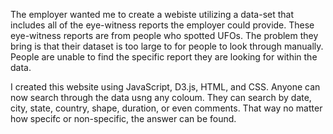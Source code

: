 The employer wanted me to create a webiste utilizing a data-set that includes all of the eye-witness reports the employer could provide. These eye-witness reports are from people who spotted UFOs. The problem they bring is that their dataset is too large to for people to look through manually. People are unable to find the specific report they are looking for within the data. 

I created this website using JavaScript, D3.js, HTML, and CSS. Anyone can now search through the data usng any coloum. They can search by date, city, state, country, shape, duration, or even comments. That way no matter how specifc or non-specific, the answer can be found. 